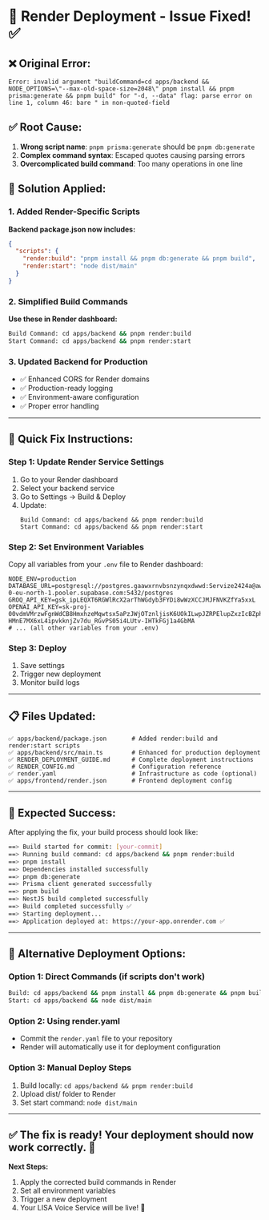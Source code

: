 # 🎯 Render Deployment - Issue Fixed! ✅

## ❌ **Original Error:**
```
Error: invalid argument "buildCommand=cd apps/backend && NODE_OPTIONS=\"--max-old-space-size=2048\" pnpm install && pnpm prisma:generate && pnpm build" for "-d, --data" flag: parse error on line 1, column 46: bare " in non-quoted-field
```

## ✅ **Root Cause:**
1. **Wrong script name**: `pnpm prisma:generate` should be `pnpm db:generate`
2. **Complex command syntax**: Escaped quotes causing parsing errors
3. **Overcomplicated build command**: Too many operations in one line

## 🔧 **Solution Applied:**

### **1. Added Render-Specific Scripts**
**Backend package.json now includes:**
```json
{
  "scripts": {
    "render:build": "pnpm install && pnpm db:generate && pnpm build",
    "render:start": "node dist/main"
  }
}
```

### **2. Simplified Build Commands**
**Use these in Render dashboard:**
```bash
Build Command: cd apps/backend && pnpm render:build
Start Command: cd apps/backend && pnpm render:start
```

### **3. Updated Backend for Production**
- ✅ Enhanced CORS for Render domains
- ✅ Production-ready logging
- ✅ Environment-aware configuration
- ✅ Proper error handling

---

## 🚀 **Quick Fix Instructions:**

### **Step 1: Update Render Service Settings**
1. Go to your Render dashboard
2. Select your backend service
3. Go to Settings → Build & Deploy
4. Update:
   ```
   Build Command: cd apps/backend && pnpm render:build
   Start Command: cd apps/backend && pnpm render:start
   ```

### **Step 2: Set Environment Variables**
Copy all variables from your `.env` file to Render dashboard:
```
NODE_ENV=production
DATABASE_URL=postgresql://postgres.gaawxrnvbsnzynqxdwwd:Servize2424a@aws-0-eu-north-1.pooler.supabase.com:5432/postgres
GROQ_API_KEY=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
OPENAI_API_KEY=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
# ... (all other variables from your .env)
```

### **Step 3: Deploy**
1. Save settings
2. Trigger new deployment
3. Monitor build logs

---

## 📋 **Files Updated:**

```
✅ apps/backend/package.json       # Added render:build and render:start scripts
✅ apps/backend/src/main.ts        # Enhanced for production deployment
✅ RENDER_DEPLOYMENT_GUIDE.md      # Complete deployment instructions
✅ RENDER_CONFIG.md                # Configuration reference
✅ render.yaml                     # Infrastructure as code (optional)
✅ apps/frontend/render.json       # Frontend deployment config
```

---

## 🎯 **Expected Success:**

After applying the fix, your build process should look like:
```bash
==> Build started for commit: [your-commit]
==> Running build command: cd apps/backend && pnpm render:build
==> pnpm install
==> Dependencies installed successfully
==> pnpm db:generate
==> Prisma client generated successfully  
==> pnpm build
==> NestJS build completed successfully
==> Build completed successfully ✅
==> Starting deployment...
==> Application deployed at: https://your-app.onrender.com ✅
```

---

## 🔄 **Alternative Deployment Options:**

### **Option 1: Direct Commands (if scripts don't work)**
```bash
Build: cd apps/backend && pnpm install && pnpm db:generate && pnpm build
Start: cd apps/backend && node dist/main
```

### **Option 2: Using render.yaml**
- Commit the `render.yaml` file to your repository
- Render will automatically use it for deployment configuration

### **Option 3: Manual Deploy Steps**
1. Build locally: `cd apps/backend && pnpm render:build`
2. Upload dist/ folder to Render
3. Set start command: `node dist/main`

---

## ✅ **The fix is ready! Your deployment should now work correctly.** 🎉

**Next Steps:**
1. Apply the corrected build commands in Render
2. Set all environment variables
3. Trigger a new deployment
4. Your LISA Voice Service will be live! 🎤

